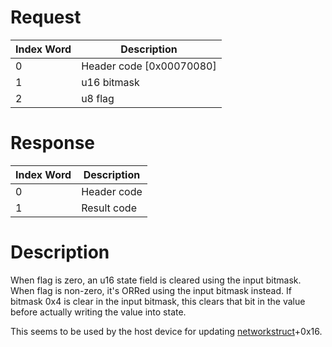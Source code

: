 # Request

| Index Word | Description                |
|------------|----------------------------|
| 0          | Header code \[0x00070080\] |
| 1          | u16 bitmask                |
| 2          | u8 flag                    |

# Response

| Index Word | Description |
|------------|-------------|
| 0          | Header code |
| 1          | Result code |

# Description

When flag is zero, an u16 state field is cleared using the input
bitmask. When flag is non-zero, it's ORRed using the input bitmask
instead. If bitmask 0x4 is clear in the input bitmask, this clears that
bit in the value before actually writing the value into state.

This seems to be used by the host device for updating
[networkstruct](NWM_Services "wikilink")+0x16.